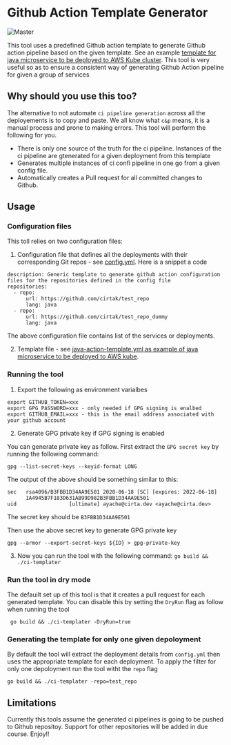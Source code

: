 # Github Action Template Generator
![Master](https://github.com/akhettar/ci-templater/workflows/Master/badge.svg)

This tool uses a predefined Github action template to generate Github action pipeline based on the given template. See an example [template for java microservice to be deployed to AWS Kube cluster](templates/java-template.yml). This tool is very useful so as to ensure a consistent way of generating Github Action pipeline for given a group of services


## Why should you use this too?

The alternative to not automate `ci pipeline generation` across all the deployements is to copy and paste. We all know what `c&p` means, it is a manual process and prone to making errors. This tool will perform the following for you.

* There is only one source of the truth for the ci pipeline. Instances of the ci pipeline are gtenerated for a given deployment from this template
* Generates multiple instances of ci confi pipeline in one go from a given config file.
* Automatically creates a Pull request for all committed changes to Github.


## Usage

### Configuration files
This toll relies on two configuration files: 

1. Configuration file that defines all the deployments with their corresponding Git repos - see [config.yml](config.yml). Here is a snippet a code

```
description: Generic template to generate github action configuration files for the repositories defined in the config file
repositories:
  - repo:
      url: https://github.com/cirtak/test_repo
      lang: java
  - repo:
      url: https://github.com/cirtak/test_repo_dummy
      lang: java   
```      

The above configuration file contains list of the services or deployments.


2. Template file - see [java-action-template.yml as example of java microservice to be deployed to AWS kube](templates/java-action-template.yml).


### Running the tool

1. Export the following as environment varialbes

```
export GITHUB_TOKEN=xxx
export GPG_PASSWORD=xxx - only needed if GPG signing is enalbed
export GITHUB_EMAIL=xxx - this is the email address associated with your github account
```

2. Generate GPG private key if GPG signing is enabled

You can generate private key as follow. First extract the `GPG secret key` by running the following command: 

`gpg --list-secret-keys --keyid-format LONG`

The output of the above should be something similar to this:

```
sec   rsa4096/B3FBB1D34AA9E501 2020-06-18 [SC] [expires: 2022-06-18]
      1A4945B7F183D631AB99D982B3FBB1D34AA9E501
uid                 [ultimate] ayache@cirta.dev <ayache@cirta.dev>
```

The secret key should be `B3FBB1D34AA9E501`


Then use the above secret key to generate GPG private key

```
gpg --armor --export-secret-keys ${ID} > gpg-private-key 
```

3. Now you can run the tool with the following command: `go build && ./ci-templater`


### Run the tool in dry mode

The defauilt set up of this tool is that it creates a pull request for each generated template. You can disable this by setting the `DryRun` flag as follow when running the tool

` go build && ./ci-templater -DryRun=true`


### Generating the template for only one given depoloyment

By default the tool will extract the deployment details from `config.yml` then uses the appropriate template for each deployment. To apply the filter for only one depoloyment run the tool witht the `repo` flag

`go build && ./ci-templater -repo=test_repo`


## Limitations

Currently this tools assume the generated ci pipelines is going to be pushed to Github repositoy. Support for other repositories will be added in due course. Enjoy!!



